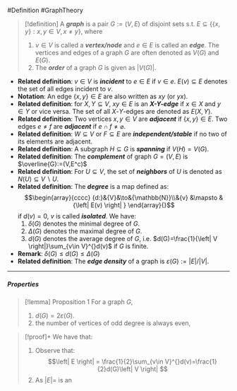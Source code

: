 #Definition #GraphTheory 

> [!definition]
> A ***graph*** is a pair $G:=(V,E)$ of disjoint sets s.t. $E\subseteq \{ \{ x,y \}:x,y\in V,x\neq y \}$, where
> 1.  $v\in V$ is called a ***vertex/node*** and $e\in E$ is called an ***edge***. The vertices and edges of a graph $G$ are often denoted as $V(G)$ and $E(G)$.
> 2. The ***order*** of a graph $G$ is given as $\left| V(G) \right|$.

- **Related definition**: $v\in V$ is ***incident*** to $e\in E$ if $v\in e$. $E(v)\subseteq E$ denotes the set of all edges incident to $v$.
- **Notation**: An edge $\{ x,y \}\in E$ are also written as $xy$ (or $yx$).
- **Related definition**: for $X,Y\subseteq V$, $xy\in E$ is an ***$X$-$Y$-edge*** if $x\in X$ and $y\in Y$ or vice versa. The set of all $X$-$Y$-edges are denoted as $E(X,Y)$. 
- **Related definition**: Two vertices $x,y\in V$ are ***adjacent*** if $\{ x,y \}\in E$. Two edges $e\neq f$ are ***adjacent*** if $e\cap f\neq \varnothing$.
- **Related definition**: $W\subseteq V$ or $F\subseteq E$ are ***independent/stable*** if no two of its elements are adjacent.
- **Related definition**: A subgraph $H\subseteq G$ is ***spanning*** if $V(H)=V(G)$.
- **Related definition**: The ***complement*** of graph $G=(V,E)$ is $\overline{G}:=(V,E^c)$
- **Related definition**: For $U\subseteq V$, the set of ***neighbors*** of $U$ is denoted as $N(U)\subseteq V \backslash U$. 
- **Related definition**: The ***degree*** is a map defined as: $$\begin{array}{cccc} {d:}&{V}&\to&{\mathbb{N}}\\&{v} &\mapsto & {\left| E(v) \right| } \end{array}{}$$if $d(v)=0$, $v$ is called ***isolated***. We have:
	1. $\delta(G)$ denotes the minimal degree of $G$.
	2. $\Delta(G)$ denotes the maximal degree of $G$.
	3. $d(G)$ denotes the average degree of $G$, i.e. $d(G)=\frac{1}{\left| V \right|}\sum_{v\in V}^{}d(v)$ if $G$ is finite.
- **Remark**: $\delta(G)\leq d(G)\leq\Delta(G)$
- **Related definition**: The ***edge density*** of a graph is $\varepsilon(G):=\left| E \right| / \left| V \right|$.
---
##### Properties
> [!lemma] Proposition 1
> For a graph $G$, 
> 1. $d(G)=2\varepsilon(G)$.
> 2. the number of vertices of odd degree is always even,

> [!proof]+
> We have that:
> 1. Observe that: $$\left| E \right| = \frac{1}{2}\sum_{v\in V}^{}d(v)=\frac{1}{2}d(G)\left| V \right| $$
> 2. As $\left| E \right|=$ is an 